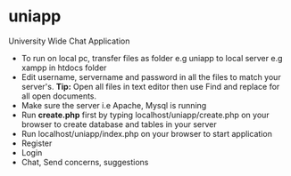 # uniapp
University Wide Chat Application

- To run on local pc, transfer files as folder e.g uniapp to local server e.g xampp in htdocs folder 
- Edit username, servername and password in all the files to match your server's. **Tip:** Open all files in text editor then use Find and replace for all open documents. 
- Make sure the server i.e Apache, Mysql is running
- Run **create.php** first by typing localhost/uniapp/create.php on your browser to create database and tables in your server
- Run localhost/uniapp/index.php on your browser to start application
- Register
- Login
- Chat, Send concerns, suggestions
